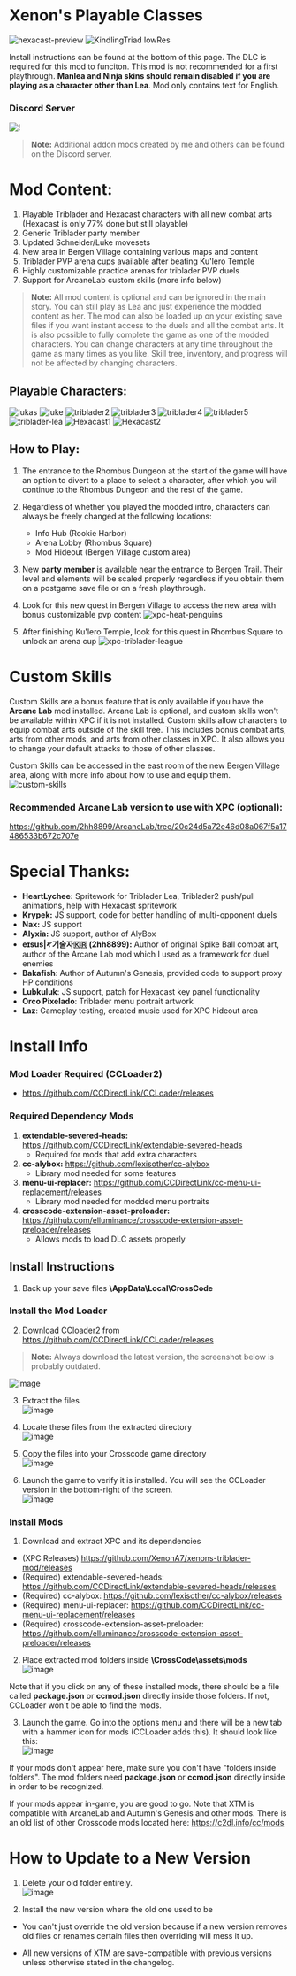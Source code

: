 # Xenon's Playable Classes
![hexacast-preview](https://github.com/user-attachments/assets/2a18ca80-29b9-4816-beb5-44a23220a34a) ![KindlingTriad lowRes](https://github.com/user-attachments/assets/bc8e3667-71ee-4597-9d3d-0b26fe83e089)

Install instructions can be found at the bottom of this page. The DLC is required for this mod to funciton. This mod is not recommended for a first playthrough. **Manlea and Ninja skins should remain disabled if you are playing as a character other than Lea**. Mod only contains text for English.

### **Discord Server**
![!](https://invidget.switchblade.xyz/CsfUk9vpFq)

>**Note:** Additional addon mods created by me and others can be found on the Discord server.

# **Mod Content:**
1. Playable Triblader and Hexacast characters with all new combat arts (Hexacast is only 77% done but still playable)
2. Generic Triblader party member
3. Updated Schneider/Luke movesets
4. New area in Bergen Village containing various maps and content
5. Triblader PVP arena cups available after beating Ku'lero Temple
6. Highly customizable practice arenas for triblader PVP duels
7. Support for ArcaneLab custom skills (more info below)

>**Note:** All mod content is optional and can be ignored in the main story. You can still play as Lea and just experience the modded content as her. The mod can also be loaded up on your existing save files if you want instant access to the duels and all the combat arts. It is also possible to fully complete the game as one of the modded characters. You can change characters at any time throughout the game as many times as you like. Skill tree, inventory, and progress will not be affected by changing characters.

## **Playable Characters:** 

![lukas](https://user-images.githubusercontent.com/105614278/168503144-55fa2d1a-5602-439e-8ad8-2060d2135628.gif)
![luke](https://user-images.githubusercontent.com/105614278/168503143-488ff957-1f98-4fc0-ab81-784579f945d0.gif)
![triblader2](https://user-images.githubusercontent.com/105614278/168503145-8b3ab338-4a08-4805-9160-0d64200e74ec.gif)
![triblader3](https://user-images.githubusercontent.com/105614278/168503467-896c5082-e2bc-4640-9a85-651c878634d2.gif)
![triblader4](https://user-images.githubusercontent.com/105614278/168503633-d4a825cb-7f82-4b6b-a6fc-4e471e74ad31.gif)
![triblader5](https://user-images.githubusercontent.com/105614278/168504082-661b6b87-e9b3-42ef-8192-603a01f0f1ca.gif)
![triblader-lea](https://github.com/XenonA7/xenons-triblader-mod/assets/105614278/da027b4e-a16b-4eb3-8639-3c12ceaa92e7)
![Hexacast1](https://github.com/user-attachments/assets/e083a9c0-6b50-4cba-8ab3-31bb22e5ef68)
![Hexacast2](https://github.com/user-attachments/assets/9c7f862b-c225-4935-a4d6-e99ef1381f5a)

## **How to Play:**
1. The entrance to the Rhombus Dungeon at the start of the game will have an option to divert to a place to select a character, after which you will continue to the Rhombus Dungeon and the rest of the game.
2. Regardless of whether you played the modded intro, characters can always be freely changed at the following locations:
   * Info Hub (Rookie Harbor)
   * Arena Lobby (Rhombus Square)
   * Mod Hideout (Bergen Village custom area)
3. New **party member** is available near the entrance to Bergen Trail. Their level and elements will be scaled properly regardless if you obtain them on a postgame save file or on a fresh playthrough.
4. Look for this new quest in Bergen Village to access the new area with bonus customizable pvp content
   ![xpc-heat-penguins](https://github.com/user-attachments/assets/b0a69c2c-fe17-4313-9ea7-52b5b82a5850)

5. After finishing Ku'lero Temple, look for this quest in Rhombus Square to unlock an arena cup
   ![xpc-triblader-league](https://github.com/user-attachments/assets/315ef6db-51e6-421a-9029-2c15338f0a98)

# Custom Skills
Custom Skills are a bonus feature that is only available if you have the **Arcane Lab** mod installed. Arcane Lab is optional, and custom skills won't be available within XPC if it is not installed. Custom skills allow characters to equip combat arts outside of the skill tree. This includes bonus combat arts, arts from other mods, and arts from other classes in XPC. It also allows you to change your default attacks to those of other classes.

Custom Skills can be accessed in the east room of the new Bergen Village area, along with more info about how to use and equip them.
![custom-skills](https://github.com/user-attachments/assets/a0cfce97-4635-40b1-b3c8-de6033fb64d7)

### Recommended Arcane Lab version to use with XPC (optional):
https://github.com/2hh8899/ArcaneLab/tree/20c24d5a72e46d08a067f5a17486533b672c707e

# **Special Thanks:**
- **HeartLychee:** Spritework for Triblader Lea, Triblader2 push/pull animations, help with Hexacast spritework
- **Krypek:** JS support, code for better handling of multi-opponent duels
- **Nax:** JS support
- **Alyxia:** JS support, author of AlyBox
- **eɪsus|𐤀기술자🇰🇷 (2hh8899):** Author of original Spike Ball combat art, author of the Arcane Lab mod which I used as a framework for duel enemies
- **Bakafish**: Author of Autumn's Genesis, provided code to support proxy HP conditions
- **Lubkuluk**: JS support, patch for Hexacast key panel functionality
- **Orco Pixelado**: Triblader menu portrait artwork
- **Laz**: Gameplay testing, created music used for XPC hideout area

# Install Info
### **Mod Loader Required (CCLoader2)**
* https://github.com/CCDirectLink/CCLoader/releases
### **Required Dependency Mods**
1. **extendable-severed-heads:** https://github.com/CCDirectLink/extendable-severed-heads  
   * Required for mods that add extra characters
2. **cc-alybox:** https://github.com/lexisother/cc-alybox
   * Library mod needed for some features
3. **menu-ui-replacer:** https://github.com/CCDirectLink/cc-menu-ui-replacement/releases
   * Library mod needed for modded menu portraits
4. **crosscode-extension-asset-preloader:** https://github.com/elluminance/crosscode-extension-asset-preloader/releases
   * Allows mods to load DLC assets properly
  
## Install Instructions
1. Back up your save files **\AppData\Local\CrossCode**

### Install the Mod Loader
2. Download CCloader2 from https://github.com/CCDirectLink/CCLoader/releases
>**Note:** Always download the latest version, the screenshot below is probably outdated.

![image](https://user-images.githubusercontent.com/105614278/179910752-49fb02fd-87d4-43fb-8853-c1794925c223.png)

3. Extract the files  
![image](https://user-images.githubusercontent.com/105614278/179910853-0a511c33-a559-4e85-82ee-83e210ee3d83.png)

4. Locate these files from the extracted directory  
![image](https://user-images.githubusercontent.com/105614278/179910937-8c62ce97-f062-41c0-90b0-685c483e3de9.png)

5. Copy the files into your Crosscode game directory  
![image](https://user-images.githubusercontent.com/105614278/179911026-a895f1f7-7dfa-406a-8e94-8d4fc9e5bc62.png)

6. Launch the game to verify it is installed. You will see the CCLoader version in the bottom-right of the screen.  
![image](https://user-images.githubusercontent.com/105614278/179911121-3f74421f-251a-462a-8172-aae6314d840f.png)

### Install Mods
1. Download and extract XPC and its dependencies
- (XPC Releases) https://github.com/XenonA7/xenons-triblader-mod/releases  
- (Required) extendable-severed-heads: https://github.com/CCDirectLink/extendable-severed-heads/releases  
- (Required) cc-alybox: https://github.com/lexisother/cc-alybox/releases
- (Required) menu-ui-replacer: https://github.com/CCDirectLink/cc-menu-ui-replacement/releases
- (Required) crosscode-extension-asset-preloader: https://github.com/elluminance/crosscode-extension-asset-preloader/releases

2. Place extracted mod folders inside **\CrossCode\assets\mods**  
![image](https://user-images.githubusercontent.com/105614278/179912844-b0ac6c4e-4a03-4a97-a3fc-22eb7d1a4bce.png)  

Note that if you click on any of these installed mods, there should be a file called **package.json** or **ccmod.json** directly inside those folders. If not, CCLoader won't be able to find the mods.

3. Launch the game. Go into the options menu and there will be a new tab with a hammer icon for mods (CCLoader adds this). It should look like this:  
![image](https://user-images.githubusercontent.com/105614278/179913184-8603fbe7-9cf6-4437-9ef7-e89b4930cb5c.png)  

If your mods don't appear here, make sure you don't have "folders inside folders". The mod folders need **package.json** or **ccmod.json** directly inside in order to be recognized.

If your mods appear in-game, you are good to go. Note that XTM is compatible with ArcaneLab and Autumn's Genesis and other mods. There is an old list of other Crosscode mods located here: https://c2dl.info/cc/mods

# How to Update to a New Version
1. Delete your old folder entirely.  
![image](https://user-images.githubusercontent.com/105614278/180620611-e05635f6-16c4-406f-9689-7bbbed2d4cd5.png)  

2. Install the new version where the old one used to be  

* You can't just override the old version because if a new version removes old files or renames certain files then overriding will mess it up.

* All new versions of XTM are save-compatible with previous versions unless otherwise stated in the changelog.
